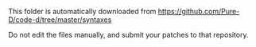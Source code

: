 This folder is automatically downloaded from https://github.com/Pure-D/code-d/tree/master/syntaxes

Do not edit the files manually, and submit your patches to that repository.
